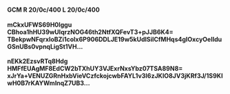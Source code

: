 #### GCM R 20/0c/400 L 20/0c/400
**mCkxUFWS69H0Iggu**<br/>**CBhoa1hHU39wUlqrzNOG46th2NtfXQFevT3+pJJB6K4=**<br/>**TBekpwNFqrxloBZi1colx6P906DDLJE19w5kUdlSiICfMHqs4gIOxcyOeIlduGSnUBs0vpnqLigSt1VH...**<br/><br/>
**nEKk2EzsvRTq8Hdg**<br/>**HMFfEUAgMF8EdCW2bTXhUY3VJExrNxsYbz07TSA89N8=**<br/>**xJrYa+VENUZGRnHxbVieVCzfckojcwbFAYL1v3I6zJKlO8JV3jKRf3J/1S9KIwH0B7rKAYWmInqZ7UB3...**